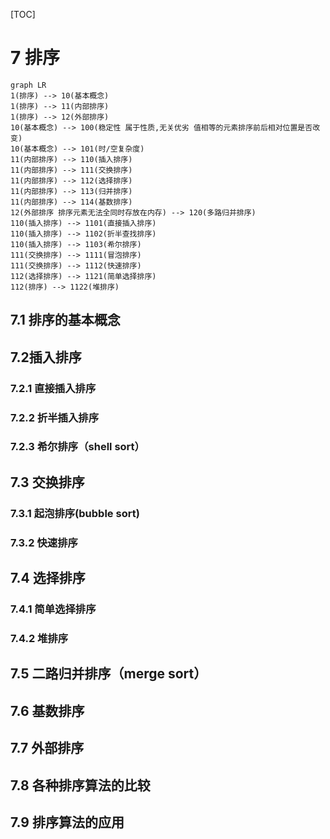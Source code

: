 
[TOC]

# 7  排序
```mermaid
graph LR
1(排序) --> 10(基本概念)
1(排序) --> 11(内部排序)
1(排序) --> 12(外部排序)
10(基本概念) --> 100(稳定性 属于性质,无关优劣 值相等的元素排序前后相对位置是否改变)
10(基本概念) --> 101(时/空复杂度)
11(内部排序) --> 110(插入排序)
11(内部排序) --> 111(交换排序)
11(内部排序) --> 112(选择排序)
11(内部排序) --> 113(归并排序)
11(内部排序) --> 114(基数排序)
12(外部排序 排序元素无法全同时存放在内存) --> 120(多路归并排序)
110(插入排序) --> 1101(直接插入排序)
110(插入排序) --> 1102(折半查找排序)
110(插入排序) --> 1103(希尔排序)
111(交换排序) --> 1111(冒泡排序)
111(交换排序) --> 1112(快速排序)
112(选择排序) --> 1121(简单选择排序)
112(排序) --> 1122(堆排序)
```
## 7.1 排序的基本概念

## 7.2插入排序
### 7.2.1 直接插入排序
### 7.2.2 折半插入排序
### 7.2.3 希尔排序（shell sort）

## 7.3 交换排序
### 7.3.1 起泡排序(bubble sort)
### 7.3.2 快速排序

## 7.4 选择排序
### 7.4.1 简单选择排序
### 7.4.2 堆排序

## 7.5 二路归并排序（merge sort）

## 7.6 基数排序

## 7.7 外部排序

## 7.8 各种排序算法的比较

## 7.9 排序算法的应用

